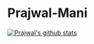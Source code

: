 # Prajwal-Mani
[![Prajwal's github stats](https://github-readme-stats.vercel.app/api?username=prajwalmani)](https://github.com/anuraghazra/github-readme-stats)
